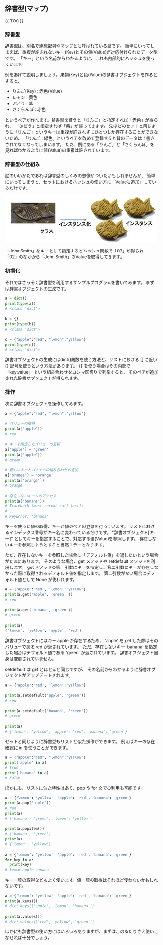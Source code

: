 ## 辞書型(マップ)

{{ TOC }}

### 辞書型

辞書型は、別名で連想配列やマップとも呼ばれている型です。
簡単にいってしまえば、重複が許されないキー(Key)とその値(Value)が対応付けられたデータ型です。
「キー」という名前からわかるように、これも内部的にハッシュを使っています。

例をあげて説明しましょう。果物(Key)と色(Value)の辞書オブジェクトを作るとすると、

*	りんご(Key) : 赤色(Value)
*	レモン : 黄色
*	ぶどう : 紫
*	さくらんぼ : 赤色

というペアが作れます。辞書型を使うと「りんご」と指定すれば「赤色」が得られ、
「ぶどう」と指定すれば「紫」が帰ってきます。
先ほどのセットと同じように「りんご」というキーは重複が許されずにひとつしか存在することができないため、
「りんご : 緑色」というペアを改めて登録すると昔のデータは上書きされてなくなってしまいます。
ただ、例にある「りんご」と「さくらんぼ」を見ればわかるように値(Value)の重複は許されています。

### 辞書型の仕組み

勘のいいかたであれば辞書型のしくみの想像がついたかもしれませんが、
簡単にいってしまうと、セットにおけるハッシュの使い方に「Valueも追加」しているだけです。

![image](./0080_image/01.jpg)

「John Smith」をキーとして指定するとハッシュ関数で「02」が得られ、
「02」のなかから「John Smith」のValueを取得してきます。

### 初期化

それではさっそく辞書型を利用するサンプルプログラムを書いてみます。
まずは辞書オブジェクトの生成です。

```python
a = dict()
print(type(a))
# <class 'dict'>

b = {}
print(type(b))
# <class 'dict'>

c = {"apple":"red", "lemon":"yellow"}
print(type(c))
# <class 'dict'>
```

辞書オブジェクトの生成にはdict()関数を使う方法と、リストにおける [] に近い {} 記号を使うという方法があります。
{} を使う場合はその内部で 「key:value」 という組み合わせをコンマ区切りで列挙すると、
そのペアが追加された辞書オブジェクトが得られます。

### 操作

次に辞書オブジェクトを操作してみます。

```python
a = {"apple":"red", "lemon":"yellow"}

# バリューの取得
print(a['apple'])
# red

# キーを指定したバリューの更新
a['apple'] = 'green'
print(a['apple'])
# green

# 新しいキーとバリューの組み合わせの追加
a['orange'] = 'orange'
print(a['orange'])
# orange

# 存在しないキーへのアクセス
print(a['banana'])
# Traceback (most recent call last):
# ...
# KeyError: 'banana'
```

キーを使った値の取得、キーと値のペアの登録を行っています。
リストにおけるインデックス番号がキー名に変わっているだけです。
"辞書オブジェクト[キー]" としてキーを指定することで、対応する値(Value)を参照します。
存在しないキーを参照しようとすると当然エラーとなります。

ただ、存在しないキーを参照した場合に「デフォルト値」を返したいという場合がたまにあります。
そのような場合、get メソッドや setdefault メソッドを利用します。
get メソッドの第一引数にキーを指定し、第二引数にキーが存在しなかった際に取得されるデフォルト値を指定します。
第二引数がない場合はデフォルト値として None が使われます。

```python
a = {'apple':'red', 'lemon':'yellow'}
print(a.get('apple', 'green' ))
# red

print(a.get('banana', 'green'))
# green

print(a)
{'lemon': 'yellow', 'apple': 'red'}
```

辞書オブジェクトにはキー apple が存在するため、
’apple’ を get した際はそのバリューである red が返されています。
ただ、存在しないキー ‘banana’ を指定した場合はデフォルト値である ‘green’ が返されています。
辞書オブジェクト自身は変更されていません。

setdefault は get とほとんど同じですが、
その名前からわかるように辞書オブジェクトがアップデートされます。

```python
a = {'apple':'red', 'lemon':'yellow'}

print(a.setdefault('apple', 'green'))
# red

print(a.setdefault('banana', 'green'))
# green

print(a)
# {'lemon': 'yellow', 'apple': 'red', 'banana': 'green'}
```

セットと同じように辞書型もリストと似た操作ができます。
例えばキーの存在確認に in を使うことができます。

```python
a = {"apple":"red", "lemon":"yellow"}
print('apple' in a)
# True
print('banana' in a)
# False
```

ほかにも、リストに似た特性はあり、pop や for 文での利用も可能です。

```python
a = {'lemon': 'yellow', 'apple': 'red', 'banana': 'green'}
print(a.pop('apple'))
# red
print(a)
# {'banana': 'green', 'lemon': 'yellow'}

print(a.popitem())
# ('banana', 'green')
print(a)
# {'lemon': 'yellow'}

a = {'lemon': 'yellow', 'apple': 'red', 'banana': 'green'}
for key in a:
  print(key)
# lemon apple banana
```

キー一覧の取得などもよく使います。値一覧の取得はそれほど使わないかもしれないです。

```python
a = {'lemon': 'yellow', 'apple': 'red', 'banana': 'green'}
print(a.keys())
# dict_keys(['apple', 'lemon', 'banana'])

print(a.values())
# dict_values(['red', 'yellow', 'green'])
```

ほかにも辞書型の使い方にはいろいろありますが、まずはこのあたりさえ使いこなせれば十分でしょう。
